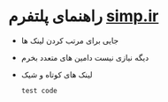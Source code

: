 # راهنمای پلتفرم [simp.ir](https://simp.ir)
- جایی برای مرتب کردن لینک ها
- دیگه نیازی نیست دامین های متعدد بخرم
- لینک های کوتاه و شیک

  ``` test code ```
